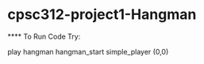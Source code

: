 # cpsc312-project1-Hangman 


**** To Run Code Try: 

play hangman hangman_start simple_player (0,0)
